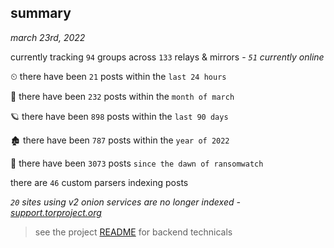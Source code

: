 
## summary
_march 23rd, 2022_

currently tracking `94` groups across `133` relays & mirrors - _`51` currently online_

⏲ there have been `21` posts within the `last 24 hours`

🦈 there have been `232` posts within the `month of march`

🪐 there have been `898` posts within the `last 90 days`

🏚 there have been `787` posts within the `year of 2022`

🦕 there have been `3073` posts `since the dawn of ransomwatch`

there are `46` custom parsers indexing posts

_`20` sites using v2 onion services are no longer indexed - [support.torproject.org](https://support.torproject.org/onionservices/v2-deprecation/)_

> see the project [README](https://github.com/thetanz/ransomwatch#ransomwatch--) for backend technicals
